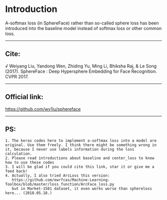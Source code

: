 Introduction
============
A-softmax loss (in SphereFace) rather than so-called sphere loss has been introduced into the baseline model instead of softmax loss or other common loss.

---
Cite:
-----
√ Weiyang Liu, Yandong Wen, Zhiding Yu, Ming Li, Bhiksha Raj, & Le Song (2017). SphereFace : Deep Hypersphere Embedding for Face Recognition. CVPR 2017.

---
Official link:
--------------
https://github.com/wy1iu/sphereface

---
PS:
---
    1. The keras codes here to implement a-softmax loss into a model are original. Use them freely. I think there might be something wrong in it, because I never use labels information during the loss calculation.
    2. Please read introductions about baseline and center_loss to know how to use these codes 
    3. I will be glad if you could cite this link, star it or give me a feed back!
    4. Actually, I also tried ArcLoss this version:
       https://github.com/ewrfcas/Machine-Learning-Toolbox/blob/master/loss_function/ArcFace_loss.py
       but in Market-1501 dataset, it even works worse than sphereloss here... (2018.05.18.)
